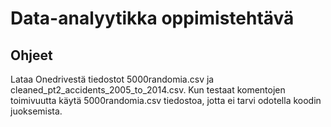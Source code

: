 # Data-analyytikka oppimistehtävä

## Ohjeet

Lataa Onedrivestä tiedostot 5000randomia.csv ja cleaned_pt2_accidents_2005_to_2014.csv. 
Kun testaat komentojen toimivuutta käytä 5000randomia.csv tiedostoa, jotta ei tarvi odotella koodin juoksemista.
